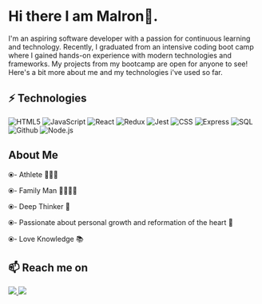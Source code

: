 <h1>Hi there I am Malron👋.</h1>

<p>I'm an aspiring software developer with a passion for continuous learning and technology. Recently, I graduated from an intensive coding boot camp where I gained hands-on experience with modern technologies and frameworks. My projects from my bootcamp are open for anyone to see! Here's a bit more about me and my technologies i've used so far.</p>

## ⚡ Technologies
![HTML5](https://img.shields.io/badge/HTML5-E34F26?style=for-the-badge&logo=html5&logoColor=white)
![JavaScript](https://img.shields.io/badge/JavaScript-323330?style=for-the-badge&logo=javascript&logoColor=F7DF1E)
![React](https://img.shields.io/badge/React-20232A?style=for-the-badge&logo=react&logoColor=61DAFB)
![Redux](https://img.shields.io/badge/Redux-593D88?style=for-the-badge&logo=redux&logoColor=white)
![Jest](https://img.shields.io/badge/Jest-323330?style=for-the-badge&logo=Jest&logoColor=white)
![CSS](https://img.shields.io/badge/CSS-239120?&style=for-the-badge&logo=css3&logoColor=white)
![Express](https://img.shields.io/badge/Express.js-404D59?style=for-the-badge)
![SQL](https://img.shields.io/badge/SQLite-07405E?style=for-the-badge&logo=sqlite&logoColor=white)
![Github](https://img.shields.io/badge/GitHub-100000?style=for-the-badge&logo=github&logoColor=white)
![Node.js](https://img.shields.io/badge/Node.js-43853D?style=for-the-badge&logo=node.js&logoColor=white)

## About Me
<p>⦿- Athlete 🏀🏈🥊 </p>
<p>⦿- Family Man 🧑‍🧑‍🧒‍🧒</p>
<p>⦿- Deep Thinker 🤔</p>
<p>⦿- Passionate about personal growth and reformation of the heart 🤍</p>
<p>⦿- Love Knowledge 📚</p>

<h2>📫 Reach me on</h2>
  <a target="_blank"href="https://www.linkedin.com/in/marlon-colato-b94956265/"><img src="https://img.shields.io/badge/linkedin-%230077B5.svg?&style=for-the-badge&logo=linkedin&logoColor=white" />
  <a href="mailto:mcolato2104@gmail.com"><img src="https://img.shields.io/badge/gmail-%23D14836.svg?&style=for-the-badge&logo=gmail&logoColor=white" /></a>&nbsp;&nbsp;&nbsp;&nbsp;

  </a>&nbsp;&nbsp;&nbsp;&nbsp;
